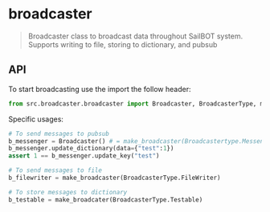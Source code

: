 # broadcaster

> Broadcaster class to broadcast data throughout SailBOT system. Supports writing to file, storing to dictionary, and pubsub

## API

To start broadcasting use the import the follow header:
```python
from src.broadcaster.broadcaster import Broadcaster, BroadcasterType, make_broadcaster
```

Specific usages:
```python
# To send messages to pubsub
b_messenger = Broadcaster() # = make_broadcaster(Broadcastertype.Messenger)
b_messenger.update_dictionary(data={"test":1})
assert 1 == b_messenger.update_key("test")

# To send messages to file
b_filewriter = make_broadcaster(BroadcasterType.FileWriter)

# To store messages to dictionary
b_testable = make_broadcater(BroadcasterType.Testable)
```